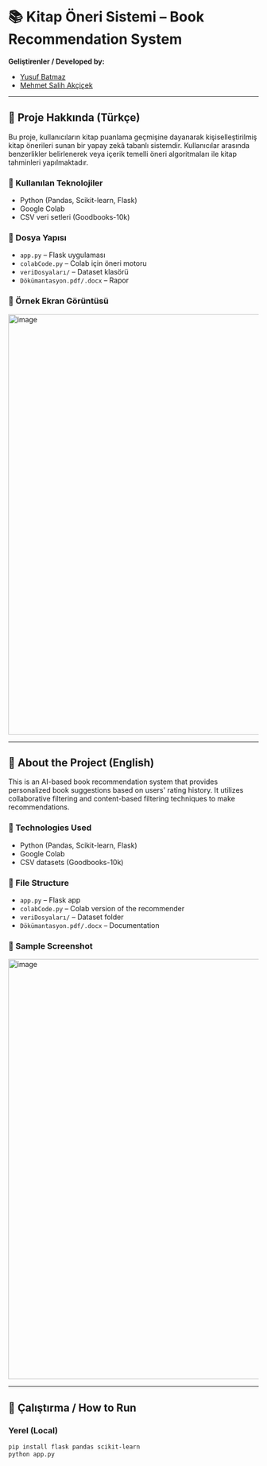 # 📚 Kitap Öneri Sistemi – Book Recommendation System

**Geliştirenler / Developed by:**
- [Yusuf Batmaz](https://github.com/YusufBatmaz)
- [Mehmet Salih Akçiçek](https://github.com/mSalihAkcck)

---

## 📌 Proje Hakkında (Türkçe)

Bu proje, kullanıcıların kitap puanlama geçmişine dayanarak kişiselleştirilmiş kitap önerileri sunan bir yapay zekâ tabanlı sistemdir. Kullanıcılar arasında benzerlikler belirlenerek veya içerik temelli öneri algoritmaları ile kitap tahminleri yapılmaktadır.

### 🚀 Kullanılan Teknolojiler
- Python (Pandas, Scikit-learn, Flask)
- Google Colab
- CSV veri setleri (Goodbooks-10k)

### 📂 Dosya Yapısı
- `app.py` – Flask uygulaması
- `colabCode.py` – Colab için öneri motoru
- `veriDosyaları/` – Dataset klasörü
- `Dökümantasyon.pdf/.docx` – Rapor

### 📸 Örnek Ekran Görüntüsü
<img width="564" height="845" alt="image" src="https://github.com/user-attachments/assets/2060991a-b920-4f7e-bc5f-1a473c81fd1c" />

---

## 📌 About the Project (English)

This is an AI-based book recommendation system that provides personalized book suggestions based on users' rating history. It utilizes collaborative filtering and content-based filtering techniques to make recommendations.

### 🚀 Technologies Used
- Python (Pandas, Scikit-learn, Flask)
- Google Colab
- CSV datasets (Goodbooks-10k)

### 📂 File Structure
- `app.py` – Flask app  
- `colabCode.py` – Colab version of the recommender  
- `veriDosyaları/` – Dataset folder  
- `Dökümantasyon.pdf/.docx` – Documentation


### 📸 Sample Screenshot
<img width="564" height="845" alt="image" src="https://github.com/user-attachments/assets/976e2ee7-a440-4ac7-92d5-758805568df2" />


---

## 📝 Çalıştırma / How to Run

### Yerel (Local)
```bash
pip install flask pandas scikit-learn
python app.py

